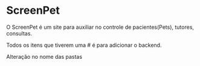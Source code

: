 # ScreenPet

O ScreenPet é um site para auxiliar no controle de pacientes(Pets), tutores, consultas.



Todos os itens que tiverem uma # é para adicionar o backend.


Alteração no nome das pastas
